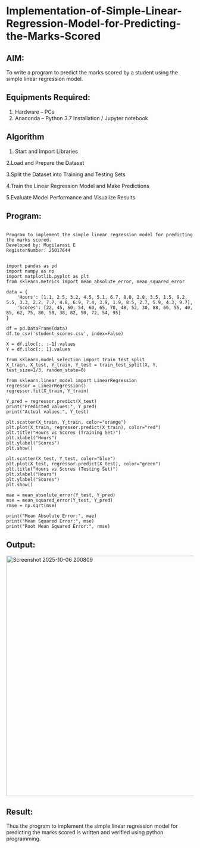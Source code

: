 # Implementation-of-Simple-Linear-Regression-Model-for-Predicting-the-Marks-Scored

## AIM:
To write a program to predict the marks scored by a student using the simple linear regression model.

## Equipments Required:
1. Hardware – PCs
2. Anaconda – Python 3.7 Installation / Jupyter notebook

## Algorithm

1. Start and Import Libraries

2.Load and Prepare the Dataset

3.Split the Dataset into Training and Testing Sets

4.Train the Linear Regression Model and Make Predictions

5.Evaluate Model Performance and Visualize Results


## Program:
```

Program to implement the simple linear regression model for predicting the marks scored.
Developed by: Mugilarasi E
RegisterNumber: 25017644


import pandas as pd
import numpy as np
import matplotlib.pyplot as plt
from sklearn.metrics import mean_absolute_error, mean_squared_error

data = {
    'Hours': [1.1, 2.5, 3.2, 4.5, 5.1, 6.7, 8.0, 2.8, 3.5, 1.5, 9.2, 5.5, 3.3, 2.2, 7.7, 4.8, 6.9, 7.4, 3.9, 1.9, 8.5, 2.7, 5.9, 4.3, 9.7],
    'Scores': [22, 45, 50, 54, 60, 65, 78, 48, 52, 30, 88, 66, 55, 40, 85, 62, 75, 80, 58, 38, 82, 50, 72, 54, 95]
}

df = pd.DataFrame(data)
df.to_csv('student_scores.csv', index=False)

X = df.iloc[:, :-1].values  
Y = df.iloc[:, 1].values    

from sklearn.model_selection import train_test_split
X_train, X_test, Y_train, Y_test = train_test_split(X, Y, test_size=1/3, random_state=0)

from sklearn.linear_model import LinearRegression
regressor = LinearRegression()
regressor.fit(X_train, Y_train)

Y_pred = regressor.predict(X_test)
print("Predicted values:", Y_pred)
print("Actual values:", Y_test)

plt.scatter(X_train, Y_train, color="orange")
plt.plot(X_train, regressor.predict(X_train), color="red")
plt.title("Hours vs Scores (Training Set)")
plt.xlabel("Hours")
plt.ylabel("Scores")
plt.show()

plt.scatter(X_test, Y_test, color="blue")
plt.plot(X_test, regressor.predict(X_test), color="green")
plt.title("Hours vs Scores (Testing Set)")
plt.xlabel("Hours")
plt.ylabel("Scores")
plt.show()

mae = mean_absolute_error(Y_test, Y_pred)
mse = mean_squared_error(Y_test, Y_pred)
rmse = np.sqrt(mse)

print("Mean Absolute Error:", mae)
print("Mean Squared Error:", mse)
print("Root Mean Squared Error:", rmse)

```

## Output:
<img width="583" height="646" alt="Screenshot 2025-10-06 200809" src="https://github.com/user-attachments/assets/9295509b-f0cc-4627-98a6-9f32cd58fe39" />



## Result:
Thus the program to implement the simple linear regression model for predicting the marks scored is written and verified using python programming.
